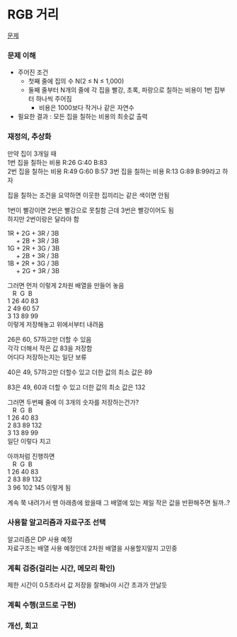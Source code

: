 # RGB 거리
[문제]()

### 문제 이해
- 주어진 조건  
  - 첫째 줄에 집의 수 N(2 ≤ N ≤ 1,000)  
  - 둘째 줄부터 N개의 줄에 각 집을 빨강, 초록, 파랑으로 칠하는 비용이 1번 집부터 하나씩 주어짐  
    - 비용은 1000보다 작거나 같은 자연수
- 필요한 결과 : 모든 집을 칠하는 비용의 최솟값 출력

### 재정의, 추상화
만약 집이 3개일 때  
1번 집을 칠하는 비용 R:26 G:40 B:83  
2번 집을 칠하는 비용 R:49 G:60 B:57
3번 집을 칠하는 비용 R:13 G:89 B:99라고 하자  

집을 칠하는 조건을 요약하면 이웃한 집끼리는 같은 색이면 안됨  

1번이 빨강이면 2번은 빨강으로 못칠함
근데 3번은 빨강이어도 됨  
하지만 2번이랑은 달라야 함  

1R + 2G + 3R / 3B  
&nbsp;&nbsp;&nbsp;&nbsp;&nbsp;+ 2B + 3R / 3B  
1G + 2R + 3G / 3B   
&nbsp;&nbsp;&nbsp;&nbsp;&nbsp;+ 2B + 3R / 3B  
1B + 2R + 3G / 3B  
&nbsp;&nbsp;&nbsp;&nbsp;&nbsp;+ 2G + 3R / 3B  


그러면 먼저 이렇게 2차원 배열을 만들어 놓음  
&nbsp;&nbsp;&nbsp;R&nbsp;&nbsp;G&nbsp;&nbsp;B  
1  26 40 83  
2  49 60 57  
3  13 89 99  
이렇게 저장해놓고 위에서부터 내려옴  

26은 60, 57하고만 더할 수 있음  
각각 더해서 작은 값 83을 저장함  
어디다 저장하는지는 일단 보류  

40은 49, 57하고만 더할수 있고 더한 값의 최소 값은 89  

83은 49, 60과 더할 수 있고 더한 값의 최소 값은 132  

그러면 두번째 줄에 이 3개의 숫자를 저장하는건가?  
&nbsp;&nbsp;&nbsp;R&nbsp;&nbsp;G&nbsp;&nbsp;B  
1  26 40 83  
2  83 89 132  
3  13 89 99  
일단 이렇다 치고  

아까처럼 진행하면  
&nbsp;&nbsp;&nbsp;R&nbsp;&nbsp;G&nbsp;&nbsp;B  
1  26 40 83  
2  83 89 132  
3  96 102 145 
이렇게 됨  

계속 쭉 내려가서 맨 아래층에 왔을때 그 배열에 있는 제일 작은 값을 반환해주면 될까..?  

### 사용할 알고리즘과 자료구조 선택
알고리즘은 DP 사용 예정  
자료구조는 배열 사용 예정인데 2차원 배열을 사용할지말지 고민중  

### 계획 검증(걸리는 시간, 메모리 확인)
제한 시간이 0.5초라서 값 저장을 잘해놔야 시간 초과가 안날듯  

### 계획 수행(코드로 구현)

### 개선, 회고
